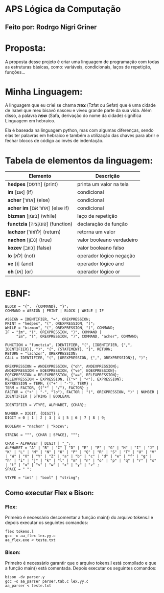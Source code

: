# APS Lógica da Computação
## Feito por: Rodrgo Nigri Griner

# Proposta:
A proposta desse projeto é criar uma linguagem de programação com todas as estruturas básicas, como: variáveis, condicionais, laços de repetição, funções...

# Minha Linguagem:
A linguagem que eu criei se chama **צפת** (Tzfat ou Sefat) que é uma cidade de Israel que meu bisavô nasceu e viveu grande parte da sua vida. Além disso, a palavra **שפה** (Safa, derivação do nome da cidade) significa Linguagem em hebraico.

Ela é baseada na linguagem python, mas com algumas diferenças, sendo elas ter palavras em hebraico e também a utilização das chaves para abrir e fechar blocos de código ao invés de indentação.

# Tabela de elementos da linguagem:

| Elemento                  | Descrição                 |
|---------------------------|---------------------------|
| **hedpes** [הדפס] (print)        | printa um valor na tela   |
| **im** [אם] (if)               | condicional               |
| **acher** [אחר] (else)          | condicional               |
| **acher im** [אחר אם] (else if)    | condicional               |
| **bizman** [בזמן] (while)        | laço de repetição         |
| **functzia** [פונקציה] (function)   | declaração de função      |
| **lachzor** [לחזור] (return)      | retorna um valor          |
| **nachon** [נכון] (true)         | valor booleano verdadeiro |
| **kozev** [כוזב] (false)         | valor booleano falso      |
| **lo** [לא] (not)              | operador lógico negação   |
| **ve** [ו] (and)              | operador lógico and       |
| **oh** [או] (or)               | operador lógico or        |



# EBNF:
```
BLOCK = "{",  {COMMAND}, "}";
COMMAND = ASSIGN | PRINT | BLOCK | WHILE | IF

ASSIGN = IDENTIFIER, "=", OREXPRESSION;
PRINT = "hedpes", "(", OREXPRESSION, ")";
WHILE = "bizman", "(", OREXPRESSION, ")", COMMAND;
IF = "im", "(", OREXPRESSION, ")", COMMAND |
     "im", "(", OREXPRESSION, ")", COMMAND, "acher", COMMAND;

FUNCTION = "functzia", IDENTIFIER, "(", [IDENTIFIER, {",", IDENTIFIER}], ")", "{", {STATEMENT}, "}", RETURN;
RETURN = "lachzor", OREXPRESSION;
CALL = IDENTIFIER, "(", [OREXPRESSION, {",", OREXPRESSION}], ")";

OREXPRESSION = ANDEXPRESSION, {"oh", ANDEXPRESSION};
ANDEXPRESSION = EQEXPRESSION, {"ve", EQEXPRESSION};
EQEXPRESSION = RELEXPRESSION, {"==", RELEXPRESSION};
RELEXPRESSION = EXPRESSION, {(">" | "<"), EXPRESSION};
EXPRESSION = TERM, {("+" | "-"), TERM} ;
TERM = FACTOR, {("*" | "/"), FACTOR} ;
FACTOR = ("+" | "-", "lo"), FACTOR | "(", OREXPRESSION, ")" | NUMBER | IDENTIFIER | STRING | BOOLEAN;

IDENTIFIER = VTYPE, ALPHABET, {CHAR};

NUMBER = DIGIT, {DIGIT} ;
DIGIT = 0 | 1 | 2 | 3 | 4 | 5 | 6 | 7 | 8 | 9;

BOOLEAN = "nachon" | "kozev";

STRING = """, {CHAR | SPACE}, """; 

CHAR = ALPHABET | DIGIT | "_";
ALPHABET = "A" | "B" | "C" | "D" | "E" | "F" | "G" | "H" | "I" | "J" | "K" | "L" | "M" | "N" | "O" | "P" | "Q" | "R" | "S" | "T" | "U" | "V" | "W" | "X" | "Y" | "Z" | "a" | "b" | "c" | "d" | "e" | "f" | "g" | "h" | "i" | "j" | "k" | "l" | "m" | "n" | "o" | "p" | "q" | "r" | "s" | "t" | "u" | "v" | "w" | "x" | "y" | "z" ;
SPACE = " ";

VTYPE = "int" | "bool" | "string";
```

## Como executar Flex e Bison:
### Flex:
Primeiro é necessário descomentar a função main() do arquivo tokens.l e depois executar os seguintes comandos:
```
flex tokens.l
gcc -o aa_flex lex.yy.c
aa_flex.exe < teste.txt
```
### Bison:
Primeiro é necessário garantir que o arquivo tokens.l está compilado e que a função main() está comentada. Depois executar os seguintes comandos:
```
bison -dv parser.y
gcc -o aa_parser parser.tab.c lex.yy.c
aa_parser < teste.txt
```
